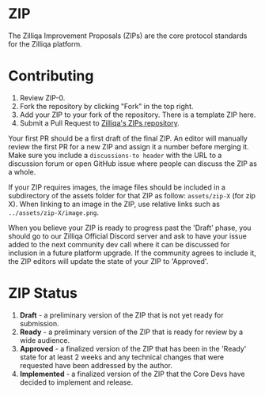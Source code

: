 # ZIP
The Zilliqa Improvement Proposals (ZIPs) are the core protocol standards for the Zilliqa platform.

# Contributing
1. Review ZIP-0.
2. Fork the repository by clicking "Fork" in the top right.
3. Add your ZIP to your fork of the repository. There is a template ZIP here.
4. Submit a Pull Request to [Zilliqa's ZIPs repository](https://github.com/Zilliqa/ZIPs).

Your first PR should be a first draft of the final ZIP. An editor will manually review the first PR for a new ZIP and assign it a number before merging it. Make sure you include a `discussions-to header` with the URL to a discussion forum or open GitHub issue where people can discuss the ZIP as a whole.

If your ZIP requires images, the image files should be included in a subdirectory of the assets folder for that ZIP as follow: `assets/zip-X` (for zip X). When linking to an image in the ZIP, use relative links such as `../assets/zip-X/image.png`.

When you believe your ZIP is ready to progress past the 'Draft' phase, you should go to our Zilliqa Official Discord server and ask to have your issue added to the next community dev call where it can be discussed for inclusion in a future platform upgrade. If the community agrees to include it, the ZIP editors will update the state of your ZIP to 'Approved'.

# ZIP Status
1. **Draft** - a preliminary version of the ZIP that is not yet ready for submission.
2. **Ready** - a preliminary version of the ZIP that is ready for review by a wide audience.
3. **Approved** - a finalized version of the ZIP that has been in the 'Ready' state for at least 2 weeks and any technical changes that were requested have been addressed by the author.
4. **Implemented** - a finalized version of the ZIP that the Core Devs have decided to implement and release.
